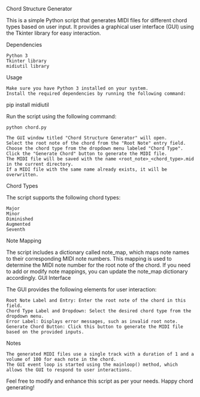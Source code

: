 Chord Structure Generator

This is a simple Python script that generates MIDI files for different chord types based on user input. It provides a graphical user interface (GUI) using the Tkinter library for easy interaction.

Dependencies

    Python 3
    Tkinter library
    midiutil library

Usage

    Make sure you have Python 3 installed on your system.
    Install the required dependencies by running the following command:

pip install midiutil

Run the script using the following command:

    python chord.py

    The GUI window titled "Chord Structure Generator" will open.
    Select the root note of the chord from the "Root Note" entry field.
    Choose the chord type from the dropdown menu labeled "Chord Type".
    Click the "Generate Chord" button to generate the MIDI file.
    The MIDI file will be saved with the name <root_note>_<chord_type>.mid in the current directory.
    If a MIDI file with the same name already exists, it will be overwritten.

Chord Types

The script supports the following chord types:

    Major
    Minor
    Diminished
    Augmented
    Seventh

Note Mapping

The script includes a dictionary called note_map, which maps note names to their corresponding MIDI note numbers. This mapping is used to determine the MIDI note number for the root note of the chord. If you need to add or modify note mappings, you can update the note_map dictionary accordingly.
GUI Interface

The GUI provides the following elements for user interaction:

    Root Note Label and Entry: Enter the root note of the chord in this field.
    Chord Type Label and Dropdown: Select the desired chord type from the dropdown menu.
    Error Label: Displays error messages, such as invalid root note.
    Generate Chord Button: Click this button to generate the MIDI file based on the provided inputs.

Notes

    The generated MIDI files use a single track with a duration of 1 and a volume of 100 for each note in the chord.
    The GUI event loop is started using the mainloop() method, which allows the GUI to respond to user interactions.

Feel free to modify and enhance this script as per your needs. Happy chord generating!
